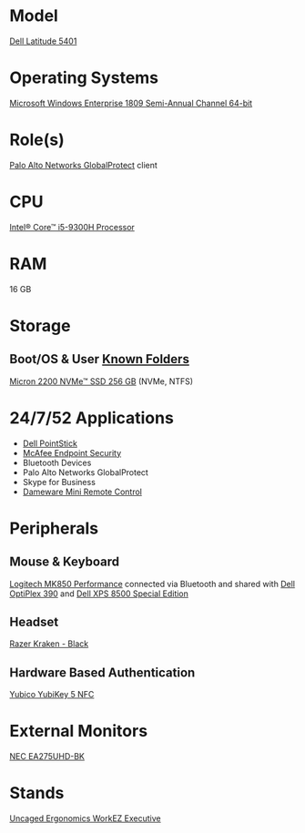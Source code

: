 # Model

[Dell Latitude 5401](https://www.dell.com/support/home/en-us/product-support/product/latitude-14-5401-laptop/overview)

# Operating Systems

[Microsoft Windows Enterprise 1809 Semi-Annual Channel 64-bit](https://docs.microsoft.com/en-us/windows/release-information/)

# Role(s)

[Palo Alto Networks GlobalProtect](https://www.paloaltonetworks.com/resources/datasheets/globalprotect-datasheet) client

# CPU

[Intel® Core™ i5-9300H Processor](https://ark.intel.com/content/www/us/en/ark/products/191075/intel-core-i5-9300h-processor-8m-cache-up-to-4-10-ghz.html)

# RAM

16 GB

# Storage

## Boot/OS & User [Known Folders](https://docs.microsoft.com/en-us/windows/win32/shell/known-folders)

[Micron 2200 NVMe™ SSD 256 GB](https://media-www.micron.com/-/media/client/global/documents/products/product-flyer/2200_pcie_nvme_ssd_product_brief.pdf) (NVMe, NTFS)

# 24/7/52 Applications

* [Dell PointStick](https://www.dell.com/support/home/en-us/drivers/driversdetails?driverid=05v44)
* [McAfee Endpoint Security](https://www.mcafee.com/enterprise/en-us/products/endpoint-security.html)
* Bluetooth Devices
* Palo Alto Networks GlobalProtect
* Skype for Business
* [Dameware Mini Remote Control](https://www.dameware.com/dameware-mini-remote-control)

# Peripherals

## Mouse & Keyboard

[Logitech MK850 Performance](https://www.logitech.com/en-us/product/mk850-wireless-keyboard-mouse-combo) connected via Bluetooth and shared with [Dell OptiPlex 390](https://github.com/jdrch/Hardware/blob/master/Dell%20OptiPlex%20390-1%20SFF.md) and [Dell XPS 8500 Special Edition](https://github.com/jdrch/Hardware/blob/master/Dell%20XPS%208500%20Special%20Edition.md)

## Headset

[Razer Kraken - Black](https://www.razer.com/gaming-headsets/Razer-Kraken/RZ04-02830100-R3U1)

## Hardware Based Authentication

[Yubico YubiKey 5 NFC](https://www.yubico.com/product/yubikey-5-nfc)

# External Monitors

[NEC EA275UHD-BK](https://github.com/jdrch/Hardware/blob/master/Monitors.md#connected-devices-2)

# Stands

[Uncaged Ergonomics WorkEZ Executive](https://uncagedergonomics.com/workez-executive/)
